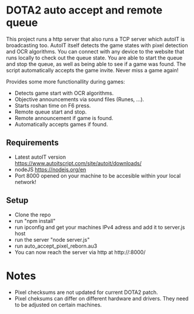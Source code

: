 # DOTA2 auto accept and remote queue

This project runs a http server that also runs a TCP server which autoIT is broadcasting too.
AutoIT itself detects the game states with
pixel detection and OCR algorithms. You can connect with any device to the website
that runs locally to check out the queue state. You are able to start the queue
and stop the queue, as well as being able to see if a game was found. The script
automatically accepts the game invite.
Never miss a game again!

Provides some more functionallity during games:

- Detects game start with OCR algorithms.
- Objective announcements via sound files (Runes, ...).
- Starts roshan time on F6 press.
- Remote queue start and stop.
- Remote announcement if game is found.
- Automatically accepts games if found.

## Requirements

- Latest autoIT version https://www.autoitscript.com/site/autoit/downloads/
- nodeJS https://nodejs.org/en
- Port 8000 opened on your machine to be accesible within your local network!

## Setup

- Clone the repo
- run "npm install"
- run ipconfig and get your machines IPv4 adress and add it to server.js host
- run the server "node server.js"
- run auto_accept_pixel_reborn.au3
- You can now reach the server via http at http://<yourIPv4Adress>:8000/

# Notes

- Pixel checksums are not updated for current DOTA2 patch.
- Pixel cheksums can differ on different hardware and drivers. They need to be adjusted on certain machines.
